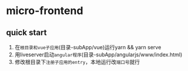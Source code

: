 # micro-frontend

## quick start

1. 在`根目录和vue子应用`(目录-subApp/vue)运行yarn && yarn serve
2. 用liveserver启动`angular程序`(目录-subApp/angularjs/www/index.html)
3. 修改根目录下`注册子应用的entry`，本地运行改`端口号`就行
